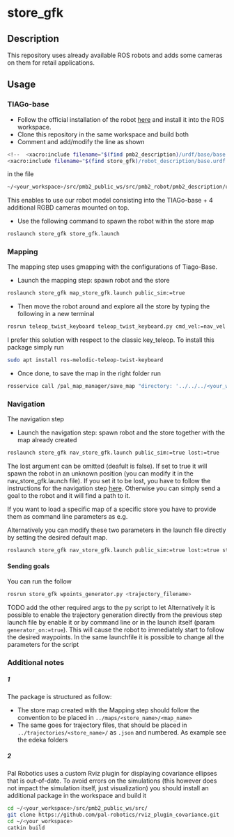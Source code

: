 # store_gfk

## Description
This repository uses already available ROS robots and adds some cameras on them for retail applications.
## Usage
### TIAGo-base
* Follow the official installation of the robot [here](http://wiki.ros.org/Robots/PMB-2/Tutorials/Installation/PMB2Simulation) and install it into the ROS workspace.
* Clone this repository in the same workspace and build both
* Comment and add/modify the line as shown
```bash
<!--  <xacro:include filename="$(find pmb2_description)/urdf/base/base.urdf.xacro"/> -->
<xacro:include filename="$(find store_gfk)/robot_description/base.urdf.xacro"/>
```
in the file 
```bash
~/<your_workspace>/src/pmb2_public_ws/src/pmb2_robot/pmb2_description/urdf/base/base_sensors.urdf.xacro
```
This enables to use our robot model consisting into the TIAGo-base + 4 additional RGBD cameras mounted on top.
* Use the following command to spawn the robot within the store map
```bash
roslaunch store_gfk store_gfk.launch
```

### Mapping
The mapping step uses gmapping with the configurations of Tiago-Base.
* Launch the mapping step: spawn robot and the store
```bash
roslaunch store_gfk map_store_gfk.launch public_sim:=true
```
* Then move the robot around and explore all the store by typing the following in a new terminal
```bash
rosrun teleop_twist_keyboard teleop_twist_keyboard.py cmd_vel:=nav_vel
```
I prefer this solution with respect to the classic key_teleop. To install this package simply run
```bash
sudo apt install ros-melodic-teleop-twist-keyboard
```
* Once done, to save the map in the right folder run
```bash
rosservice call /pal_map_manager/save_map "directory: '../../../<your_workspace>/src/store_gfk/map/<store_name>/<map_name>'"
```

### Navigation
The navigation step
* Launch the navigation step: spawn robot and the store together with the map already created
```bash
roslaunch store_gfk nav_store_gfk.launch public_sim:=true lost:=true
```
The lost argument can be omitted (deafult is false). If set to true it will spawn the robot in an unknown position (you can modify it in the nav_store_gfk.launch file). If you set it to be lost, you have to follow the instructions for the navigation step [here](http://wiki.ros.org/Robots/PMB-2/Tutorials/Navigation/Localization). Otherwise you can simply send a goal to the robot and it will find a path to it.

If you want to load a specific map of a specific store you have to provide them as command line parameters as e.g.

Alternatively you can modify these two parameters in the launch file directly by setting the desired default map.
```bash
roslaunch store_gfk nav_store_gfk.launch public_sim:=true lost:=true store_name:=edeka map_name:=map
```
#### Sending goals
You can run the follow
```bash
rosrun store_gfk wpoints_generator.py <trajectory_filename>
```
TODO add the other required args to the py script
to let
Alternatively it is possible to enable the trajectory generation directly from the previous step launch file by enable it or by command line or in the launch itself (param ```generator_on:=true```). This will cause the robot to immediately start to follow the desired waypoints. In the same launchfile it is possible to change all the parameters for the script

### Additional notes
##### 1
The package is structured as follow:
- The store map created with the Mapping step should follow the convention to be placed in ```../maps/<store_name>/<map_name>```
- The same goes for trajectory files, that should be placed in ```../trajectories/<store_name>/``` as ```.json``` and numbered. As example see the edeka folders
##### 2
Pal Robotics uses a custom Rviz plugin for displaying covariance ellipses that is out-of-date. To avoid errors on the simulations (this however does not impact the simulation itself, just visualization) you should install an additional package in the workspace and build it
```bash
cd ~/<your_workspace>/src/pmb2_public_ws/src/
git clone https://github.com/pal-robotics/rviz_plugin_covariance.git
cd ~/<your_workspace>
catkin build
```


